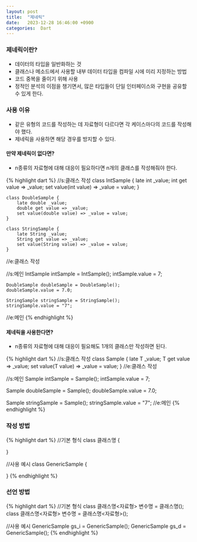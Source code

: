 ```yaml
---
layout: post
title:  "제네릭"
date:   2023-12-28 16:46:00 +0900
categories:  Dart
---
```


### 제네릭이란?

- 데이터의 타입을 일반화하는 것
- 클래스나 메소드에서 사용할 내부 데이터 타입을 컴파일 시에 미리 지정하는 방법
- 코드 중복을 줄이기 위해 사용
- 정적인 분석의 이점을 챙기면서, 많은 타입들이 단일 인터페이스와 구현을 공유할 수 있게 한다.

### 사용 이유

- 같은 유형의 코드를 작성하는 데 자료형이 다르다면 각 케이스마다의 코드를 작성해야 했다.
- 제네릭을 사용하면 해당 경우를 방지할 수 있다.

#### 만약 제네릭이 없다면?

- n종류의 자료형에 대해 대응이 필요하다면 n개의 클래스를 작성해줘야 한다.

{% highlight dart %}
//s:클래스 작성
    class IntSample {
        late int _value;
        int get value => _value;
        set value(int value) => _value = value;
    }

    class DoubleSample {
        late double _value;
        double get value => _value;
        set value(double value) => _value = value;
    }

    class StringSample {
        late String _value;
        String get value => _value;
        set value(String value) => _value = value;
    }
//e:클래스 작성

//s:메인
    IntSample intSample = IntSample();
    intSample.value = 7;

    DoubleSample doubleSample = DoubleSample();
    doubleSample.value = 7.0;

    StringSample stringSample = StringSample();
    stringSample.value = "7";
//e:메인
{% endhighlight %}

#### 제네릭을 사용한다면?

- n종류의 자료형에 대해 대응이 필요해도 1개의 클래스만 작성하면 된다.

{% highlight dart %}
//s:클래스 작성
    class Sample<T> {
        late T _value;
        T get value => _value;
        set value(T value) => _value = value;
    }
//e:클래스 작성

//s:메인
  Sample<int> intSample = Sample();
  intSample.value = 7;

  Sample<double> doubleSample = Sample();
  doubleSample.value = 7.0;
  
  Sample<String> stringSample = Sample();
  stringSample.value = "7";
//e:메인
{% endhighlight %}

### 작성 방법

{% highlight dart %}
//기본 형식
class 클래스명<T> {
  
}

//사용 예시
class GenericSample<T> {
  
}
{% endhighlight %}

### 선언 방법
{% highlight dart %}
//기본 형식
class 클래스명<자료형> 변수명 = 클래스명();
class 클래스명<자료형> 변수명 = 클래스명<자료형>();

//사용 예시
GenericSample<int> gs_i = GenericSample();
GenericSample<double> gs_d = GenericSample<double>();
{% endhighlight %}